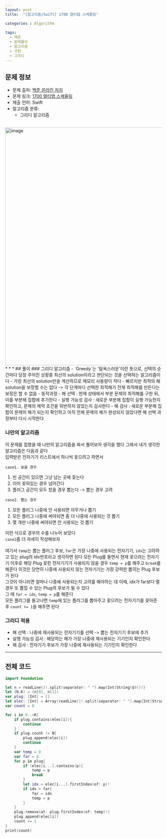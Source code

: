```yaml
---
layout: post
title:  "[알고리즘/Swift] 1700 멀티탭 스케줄링"

categories : Algorithm
  
tags:
  - 백준
  - 문제풀이
  - 알고리즘
  - 구현
  - 그리디
---
```


## 문제 정보
 - 문제 출처: [백준 온라인 저지](http://boj.kr/)
 - 문제 링크: [1700 멀티탭 스케줄링](https://www.acmicpc.net/problem/1700)
 - 제출 언어: Swift
 - 알고리즘 분류: 
    - 그리디 알고리즘

 <br>

<img width="765" alt="image" src="https://user-images.githubusercontent.com/110437548/217414024-849593e9-f171-4b9d-a0f5-b84e28f6f820.png">
* * *
## 풀이
### 그리디 알고리즘
- `Greedy`는 '탐욕스러운'이란 뜻으로, 선택의 순간마다 당장 주어진 상황중 최선의 solution이라고 판단되는 것을 선택하는 알고리즘이다
- 가장 최선의 solution만을 계산하므로 메모리 사용량이 적다 
- 빠르지만 최적의 해 solution을 보장할 수는 없다 -> 각 단계마다 선택한 최적해가 전체 최적해를 만든다는 보장은 할 수 없음
- 동작과정
  - 해 선택 : 현재 상태에서 부분 문제의 최적해를 구한 뒤, 이를 부분해 집합에 추가한다 
  - 실행 가능성 검사 : 새로운 부분해 집합이 실행 가능한지 확인하고, 문제의 제약 조건을 위반하지 않았는지 검사한다
  - 해 검사 : 새로운 부분해 집합이 문제의 해가 되는지 확인하고 아직 전체 문제의 해가 완성되지 않았다면 해 선택 과정부터 다시 시작한다    

### 나만의 알고리즘
이 문제를 접했을 때 나만의 알고리즘을 짜서 풀어보자 생각을 했다 그래서 내가 생각한 알고리즘은 다음과 같다   
입력받은 전자기기 리스트에서 하나씩 꽂으려고 하면서    

`case1. 꽂을 경우`   
  1. 빈 공간이 있으면 그냥 남는 곳에 꽂는다    
  2. 이미 꽂혀있는 경우 넘어간다    
  3. 플러그 공간이 모두 찼을 경우 뽑는다 -> 뽑는 경우 고려     


`case2. 뽑는 경우`   
  1. 모든 플러그 나중에 안 사용되면 아무거나 뽑기   
  2. 모든 플러그 나중에 써야되면 좀 더 나중에 사용되는 것 뽑기   
  3. 몇 개만 나중에 써야되면 안 사용되는 것 뽑기     


이런 식으로 경우의 수를 나누어 보았다   
`case2`좀 더 자세히 작성해보자     
<br>
여기서 `temp`는 뽑는 플러그 후보, `far`은 가장 나중에 사용되는 전자기기, `idx`는 고려하고 있는 plug의 idx번호라고 생각하면 된다
모든 Plug를 돌면서 현재 꽂으려는 전자기기 이후로 해당 Plug 꽂힌 전자기기가 사용되지 않을 경우 `temp = p`를 해주고 `break`를 해준다
이것은 당연히 나중에 사용되지 않는 전자기기는 가장 강력한 뽑히는 Plug 후보가 된다   
그것이 아니라면 얼마나 나중에 사용되는지 고려를 해야하는 데 이때, idx가 far보다 멀 경우 또 뽑힐 수 있는 Plug의 후보가 될 수 있다   
그 때 `far = idx`, `temp = p`를 해준다
<br>
모든 플러그를 돌고나면 `temp`에 있는 플러그를 뽑아주고 꽂으려는 전자기기를 꽂아준 후 `count += 1`을 해주면 된다 

### 그리디 적용
- 해 선택 : 나중에 재사용되는 전자기기를 선택 -> 뽑는 전자기기 후보에 추가
- 실행 가능성 검사 : 해당하는 해가 가장 나중에 재사용되는 기기인지 확인한다   
- 해 검사 : 전자기기 후보가 가장 나중에 재사용되는 기기인지 확인한다   
* * *
## 전체 코드
```swift
import Foundation

let n = readLine()!.split(separator: " ").map{Int(String($0))!}
let (N,K) = (n[0], n[1])
var plug: [Int] = []
let elec: [Int] = Array(readLine()!.split(separator: " ").map{Int(String($0))!})
var count = 0

for i in 0..<K{
    if plug.contains(elec[i]){
        continue
    }
    if plug.count != N{
        plug.append(elec[i])
        continue
    }
    var temp = 0
    var far = 0
    for p in plug{
        if !elec[i...].contains(p){
            temp = p
            break
        }
        let idx = elec[i...].firstIndex(of: p)!
        if idx > far{
            far = idx
            temp = p
        }
    }
    plug.remove(at: plug.firstIndex(of: temp)!)
    plug.append(elec[i])
    count += 1
}
print(count)
```
